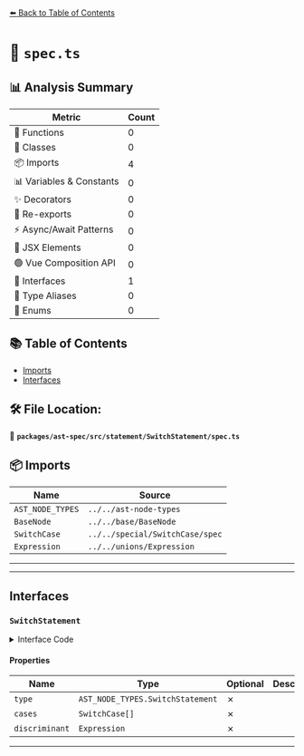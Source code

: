 [⬅️ Back to Table of Contents](../../../../../index.md)

# 📄 `spec.ts`

## 📊 Analysis Summary

| Metric | Count |
|--------|-------|
| 🔧 Functions | 0 |
| 🧱 Classes | 0 |
| 📦 Imports | 4 |
| 📊 Variables & Constants | 0 |
| ✨ Decorators | 0 |
| 🔄 Re-exports | 0 |
| ⚡ Async/Await Patterns | 0 |
| 💠 JSX Elements | 0 |
| 🟢 Vue Composition API | 0 |
| 📐 Interfaces | 1 |
| 📑 Type Aliases | 0 |
| 🎯 Enums | 0 |

## 📚 Table of Contents

- [Imports](#imports)
- [Interfaces](#interfaces)

## 🛠️ File Location:
📂 **`packages/ast-spec/src/statement/SwitchStatement/spec.ts`**

## 📦 Imports

| Name | Source |
|------|--------|
| `AST_NODE_TYPES` | `../../ast-node-types` |
| `BaseNode` | `../../base/BaseNode` |
| `SwitchCase` | `../../special/SwitchCase/spec` |
| `Expression` | `../../unions/Expression` |


---


---

## Interfaces

### `SwitchStatement`

<details><summary>Interface Code</summary>

```ts
export interface SwitchStatement extends BaseNode {
  type: AST_NODE_TYPES.SwitchStatement;
  cases: SwitchCase[];
  discriminant: Expression;
}
```
</details>

#### Properties

| Name | Type | Optional | Description |
|------|------|----------|-------------|
| `type` | `AST_NODE_TYPES.SwitchStatement` | ✗ |  |
| `cases` | `SwitchCase[]` | ✗ |  |
| `discriminant` | `Expression` | ✗ |  |


---